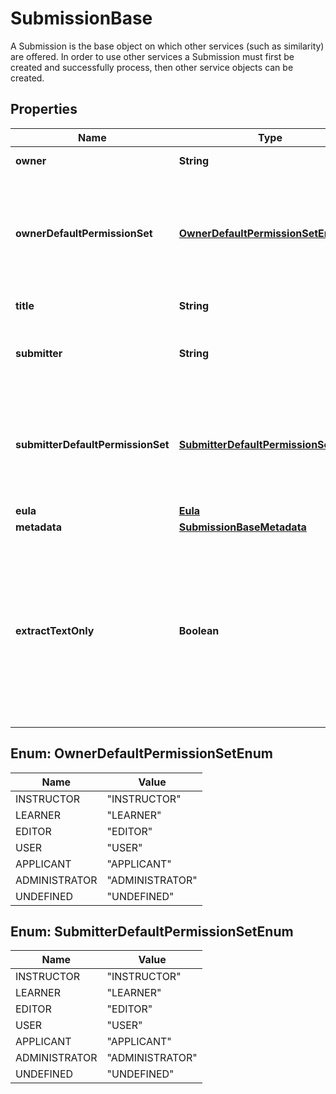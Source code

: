 

# SubmissionBase

A Submission is the base object on which other services (such as similarity) are offered. In order to use other services a Submission must first be created and successfully process, then other service objects can be created. 

## Properties

Name | Type | Description | Notes
------------ | ------------- | ------------- | -------------
**owner** | **String** | ID of the owning user |  [optional]
**ownerDefaultPermissionSet** | [**OwnerDefaultPermissionSetEnum**](#OwnerDefaultPermissionSetEnum) | Default viewer permission set, accepts INSTRUCTOR, LEARNER, EDITOR, USER, APPLICANT, ADMINISTRATOR, UNDEFINED |  [optional]
**title** | **String** | the title of the submission |  [optional]
**submitter** | **String** | (optional) ID of the submitting user, if different from the owning user |  [optional]
**submitterDefaultPermissionSet** | [**SubmitterDefaultPermissionSetEnum**](#SubmitterDefaultPermissionSetEnum) | Default submitter permission set, accepts INSTRUCTOR, LEARNER, EDITOR, USER, APPLICANT, ADMINISTRATOR, UNDEFINED |  [optional]
**eula** | [**Eula**](Eula.md) |  |  [optional]
**metadata** | [**SubmissionBaseMetadata**](SubmissionBaseMetadata.md) |  |  [optional]
**extractTextOnly** | **Boolean** | (optional) indicates if the submission should be treated as a text only submission. A text only submission cannot generate full reports or be viewed in the viewer, but can use the index only endpoint to be indexed |  [optional]



## Enum: OwnerDefaultPermissionSetEnum

Name | Value
---- | -----
INSTRUCTOR | &quot;INSTRUCTOR&quot;
LEARNER | &quot;LEARNER&quot;
EDITOR | &quot;EDITOR&quot;
USER | &quot;USER&quot;
APPLICANT | &quot;APPLICANT&quot;
ADMINISTRATOR | &quot;ADMINISTRATOR&quot;
UNDEFINED | &quot;UNDEFINED&quot;



## Enum: SubmitterDefaultPermissionSetEnum

Name | Value
---- | -----
INSTRUCTOR | &quot;INSTRUCTOR&quot;
LEARNER | &quot;LEARNER&quot;
EDITOR | &quot;EDITOR&quot;
USER | &quot;USER&quot;
APPLICANT | &quot;APPLICANT&quot;
ADMINISTRATOR | &quot;ADMINISTRATOR&quot;
UNDEFINED | &quot;UNDEFINED&quot;



